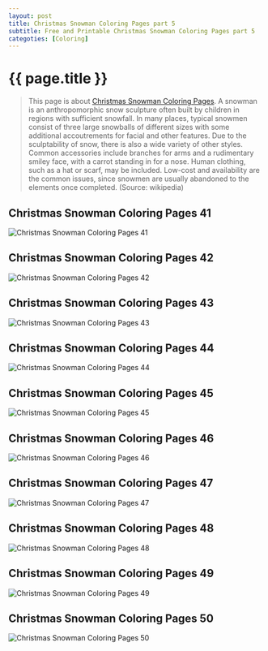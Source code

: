 ```yaml
---
layout: post
title: Christmas Snowman Coloring Pages part 5
subtitle: Free and Printable Christmas Snowman Coloring Pages part 5
categoties: [Coloring]
---
```

{{ page.title }}
================
> This page is about [Christmas Snowman Coloring Pages](https://hoanghabelle.github.io/). A snowman is an anthropomorphic snow sculpture often built by children in regions with sufficient snowfall. In many places, typical snowmen consist of three large snowballs of different sizes with some additional accoutrements for facial and other features. Due to the sculptability of snow, there is also a wide variety of other styles. Common accessories include branches for arms and a rudimentary smiley face, with a carrot standing in for a nose. Human clothing, such as a hat or scarf, may be included. Low-cost and availability are the common issues, since snowmen are usually abandoned to the elements once completed. (Source: wikipedia)

## Christmas Snowman Coloring Pages 41
![Christmas Snowman Coloring Pages 41](https://hoanghabelle.github.io/img/Christmas-Snowman-Coloring-Pages%20(41).jpg "Christmas Snowman Coloring Pages 41")

## Christmas Snowman Coloring Pages 42
![Christmas Snowman Coloring Pages 42](https://hoanghabelle.github.io/img/Christmas-Snowman-Coloring-Pages%20(42).jpg "Christmas Snowman Coloring Pages 42")

## Christmas Snowman Coloring Pages 43
![Christmas Snowman Coloring Pages 43](https://hoanghabelle.github.io/img/Christmas-Snowman-Coloring-Pages%20(43).jpg "Christmas Snowman Coloring Pages 43")

## Christmas Snowman Coloring Pages 44
![Christmas Snowman Coloring Pages 44](https://hoanghabelle.github.io/img/Christmas-Snowman-Coloring-Pages%20(44).jpg "Christmas Snowman Coloring Pages 44")

<script async src="//pagead2.googlesyndication.com/pagead/js/adsbygoogle.js"></script><ins class="adsbygoogle" style="display:block" data-ad-format="fluid" data-ad-layout-key="-8i+1w-dq+e9+ft" data-ad-client="ca-pub-6753140515841889" data-ad-slot="6190446671"></ins> <script> (adsbygoogle = window.adsbygoogle || []).push({}); </script>

## Christmas Snowman Coloring Pages 45
![Christmas Snowman Coloring Pages 45](https://hoanghabelle.github.io/img/Christmas-Snowman-Coloring-Pages%20(45).jpg "Christmas Snowman Coloring Pages 45")

## Christmas Snowman Coloring Pages 46
![Christmas Snowman Coloring Pages 46](https://hoanghabelle.github.io/img/Christmas-Snowman-Coloring-Pages%20(46).jpg "Christmas Snowman Coloring Pages 46")

## Christmas Snowman Coloring Pages 47
![Christmas Snowman Coloring Pages 47](https://hoanghabelle.github.io/img/Christmas-Snowman-Coloring-Pages%20(47).jpg "Christmas Snowman Coloring Pages 47")

## Christmas Snowman Coloring Pages 48
![Christmas Snowman Coloring Pages 48](https://hoanghabelle.github.io/img/Christmas-Snowman-Coloring-Pages%20(48).jpg "Christmas Snowman Coloring Pages 48")

<script async src="//pagead2.googlesyndication.com/pagead/js/adsbygoogle.js"></script><ins class="adsbygoogle" style="display:block" data-ad-format="fluid" data-ad-layout-key="-8i+1w-dq+e9+ft" data-ad-client="ca-pub-6753140515841889" data-ad-slot="6190446671"></ins> <script> (adsbygoogle = window.adsbygoogle || []).push({}); </script>

## Christmas Snowman Coloring Pages 49
![Christmas Snowman Coloring Pages 49](https://hoanghabelle.github.io/img/Christmas-Snowman-Coloring-Pages%20(49).jpg "Christmas Snowman Coloring Pages 49")

## Christmas Snowman Coloring Pages 50
![Christmas Snowman Coloring Pages 50](https://hoanghabelle.github.io/img/Christmas-Snowman-Coloring-Pages%20(50).jpg "Christmas Snowman Coloring Pages 50")

